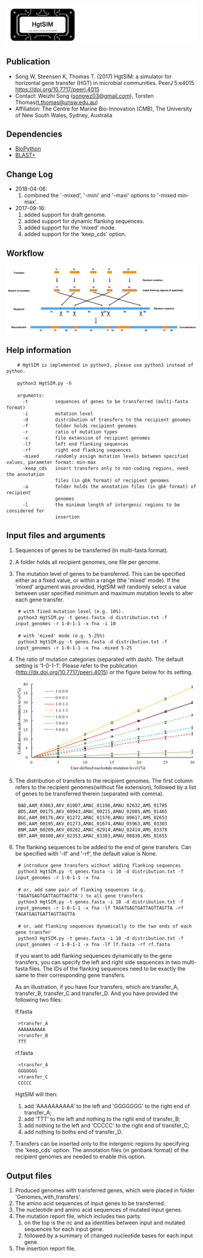 
![logo](images/HgtSIM_logo.jpg)


Publication
---
+ Song W, Steensen K, Thomas T. (2017) HgtSIM: a simulator for horizontal gene transfer (HGT) in microbial communities. PeerJ 5:e4015 https://doi.org/10.7717/peerj.4015
+ Contact: Weizhi Song (songwz03@gmail.com), Torsten Thomas(t.thomas@unsw.edu.au)
+ Affiliation: The Centre for Marine Bio-Innovation (CMB), The University of New South Wales, Sydney, Australia

Dependencies
---

+ [BioPython](https://github.com/biopython/biopython.github.io/)
+ [BLAST+](https://blast.ncbi.nlm.nih.gov/Blast.cgi?PAGE_TYPE=BlastDocs&DOC_TYPE=Download)

Change Log
---
+ 2018-04-06:
    1. combined the '-mixed', '-mini' and '-maxi' options to '-mixed min-max'.
+ 2017-09-16:
    1. added support for draft genome.
    1. added support for dynamic flanking sequences.
    1. added support for the 'mixed' mode.
    1. added support for the 'keep_cds' option.

Workflow
---
![workflow](images/HgtSIM_workflow.jpg)

Help information
---

        # HgtSIM is implemented in python3, please use python3 instead of python.

        python3 HgtSIM.py -h

        arguments:
          -t          sequences of genes to be transferred (multi-fasta format)
          -i          mutation level
          -d          distribution of transfers to the recipient genomes
          -f          folder holds recipient genomes
          -r          ratio of mutation types
          -x          file extension of recipient genomes
          -lf         left end flanking sequences
          -rf         right end flanking sequences
          -mixed      randomly assign mutation levels between specified values, parameter format: min-max
          -keep_cds   insert transfers only to non-coding regions, need the annotation
                      files (in gbk format) of recipient genomes
          -a          folder holds the annotation files (in gbk format) of recipient
                      genomes
          -l          the minimum length of intergenic regions to be considered for
                      insertion


Input files and arguments
---

1. Sequences of genes to be transferred (in multi-fasta format).
1. A folder holds all recipient genomes, one file per genome.
1. The mutation level of genes to be transferred. This can be specified either as a fixed value, or within a range (the 'mixed' mode). If the 'mixed' argument was provided,
HgtSIM will randomly select a value between user specified minimum and maximum mutation levels to alter each gene transfer.

        # with fixed mutation level (e.g. 10%).
        python3 HgtSIM.py -t genes.fasta -d distribution.txt -f input_genomes -r 1-0-1-1 -x fna -i 10

        # with 'mixed' mode (e.g. 5-25%)
        python3 HgtSIM.py -t genes.fasta -d distribution.txt -f input_genomes -r 1-0-1-1 -x fna -mixed 5-25

1. The ratio of mutation categories (separated with dash). The default setting is '1-0-1-1'. Please refer to the publication (http://dx.doi.org/10.7717/peerj.4015) or the figure below for its setting.

    ![ratio_selection](images/ratio_selection.jpg)

1. The distribution of transfers to the recipient genomes. The first column refers to the recipient genomes(without file extension), followed by a list of genes to be transferred therein (separated with comma).

        BAD,AAM_03063,AKV_01007,AMAC_01196,AMAU_02632,AMS_01785
        BDS,AAM_00175,AKV_00943,AMAC_00215,AMAU_02085,AMS_01465
        BGC,AAM_00176,AKV_01272,AMAC_01576,AMAU_00617,AMS_02653
        BHS,AAM_00195,AKV_01273,AMAC_01674,AMAU_05963,AMS_03303
        BNM,AAM_00209,AKV_00282,AMAC_02914,AMAU_02414,AMS_03378
        BRT,AAM_00308,AKV_02353,AMAC_03303,AMAU_00830,AMS_01655

1. The flanking sequences to be added to the end of gene transfers. Can be specified with '-lf' and '-rf', the default value is None.

        # introduce gene transfers without adding flanking sequences
        python3 HgtSIM.py -t genes.fasta -i 10 -d distribution.txt -f input_genomes -r 1-0-1-1 -x fna

        # or, add same pair of flanking sequences (e.g. 'TAGATGAGTGATTAGTTAGTTA') to all gene transfers
        python3 HgtSIM.py -t genes.fasta -i 10 -d distribution.txt -f input_genomes -r 1-0-1-1 -x fna -lf TAGATGAGTGATTAGTTAGTTA -rf TAGATGAGTGATTAGTTAGTTA

        # or, add flanking sequences dynamically to the two ends of each gene transfer
        python3 HgtSIM.py -t genes.fasta -i 10 -d distribution.txt -f input_genomes -r 1-0-1-1 -x fna -lf lf.fasta -rf rf.fasta

    if you want to add flanking sequences dynamically to the gene transfers, you can specify the left and right side sequences in two multi-fasta files.
    The IDs of the flanking sequences need to be exactly the same to their corresponding gene transfers.

    As an illustration, if you have four transfers, which are transfer_A, transfer_B, transfer_C and transfer_D. And you have provided the following two files:

    lf.fasta

        >transfer_A
        AAAAAAAAAA
        >transfer_B
        TTT

    rf.fasta

        >transfer_A
        GGGGGGG
        >transfer_C
        CCCCC

    HgtSIM will then:
    1. add 'AAAAAAAAAA' to the left and 'GGGGGGG' to the right end of transfer_A;
    2. add 'TTT' to the left and nothing to the right end of transfer_B;
    3. add nothing to the left and 'CCCCC' to the right end of transfer_C;
    4. add nothing to boths end of transfer_D.

1. Transfers can be inserted only to the intergenic regions by specifying the 'keep_cds' option. The annotation files (in
genbank format) of the recipient genomes are needed to enable this option.

Output files
---

1. Produced genomes with transferred genes, which were placed in folder 'Genomes_with_transfers'.
1. The amino acid sequences of input genes to be transferred.
1. The nucleotide and amino acid sequences of mutated input genes.
1. The mutation report file, which includes two parts:
    1. on the top is the nc and aa identities between input and mutated sequences for each input gene.
    1. followed by a summary of changed nucleotide bases for each input gene.
1. The insertion report file.
